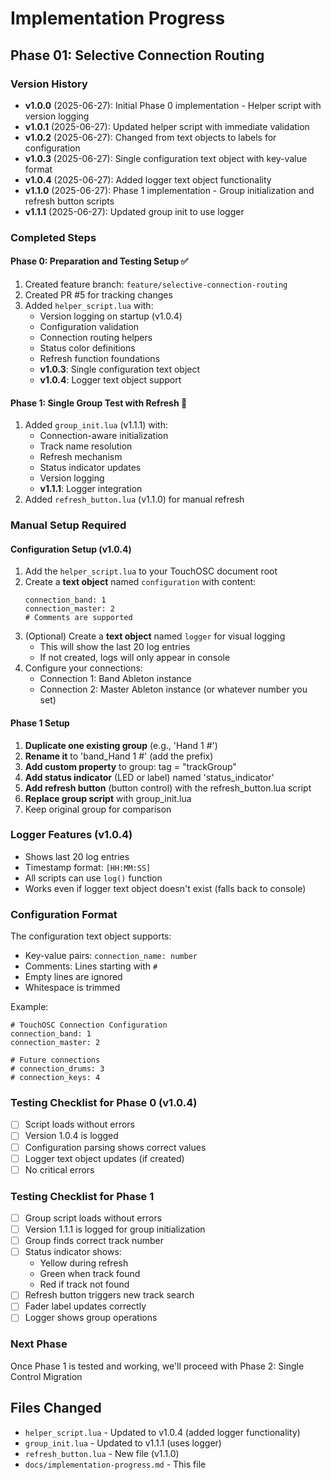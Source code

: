# Implementation Progress

## Phase 01: Selective Connection Routing

### Version History
- **v1.0.0** (2025-06-27): Initial Phase 0 implementation - Helper script with version logging
- **v1.0.1** (2025-06-27): Updated helper script with immediate validation
- **v1.0.2** (2025-06-27): Changed from text objects to labels for configuration
- **v1.0.3** (2025-06-27): Single configuration text object with key-value format
- **v1.0.4** (2025-06-27): Added logger text object functionality
- **v1.1.0** (2025-06-27): Phase 1 implementation - Group initialization and refresh button scripts
- **v1.1.1** (2025-06-27): Updated group init to use logger

### Completed Steps

#### Phase 0: Preparation and Testing Setup ✅
1. Created feature branch: `feature/selective-connection-routing`
2. Created PR #5 for tracking changes
3. Added `helper_script.lua` with:
   - Version logging on startup (v1.0.4)
   - Configuration validation
   - Connection routing helpers
   - Status color definitions
   - Refresh function foundations
   - **v1.0.3**: Single configuration text object
   - **v1.0.4**: Logger text object support

#### Phase 1: Single Group Test with Refresh 🚧
1. Added `group_init.lua` (v1.1.1) with:
   - Connection-aware initialization
   - Track name resolution
   - Refresh mechanism
   - Status indicator updates
   - Version logging
   - **v1.1.1**: Logger integration
2. Added `refresh_button.lua` (v1.1.0) for manual refresh

### Manual Setup Required

#### Configuration Setup (v1.0.4)
1. Add the `helper_script.lua` to your TouchOSC document root
2. Create a **text object** named `configuration` with content:
   ```
   connection_band: 1
   connection_master: 2
   # Comments are supported
   ```
3. (Optional) Create a **text object** named `logger` for visual logging
   - This will show the last 20 log entries
   - If not created, logs will only appear in console
4. Configure your connections:
   - Connection 1: Band Ableton instance
   - Connection 2: Master Ableton instance (or whatever number you set)

#### Phase 1 Setup
1. **Duplicate one existing group** (e.g., 'Hand 1 #')
2. **Rename it** to 'band_Hand 1 #' (add the prefix)
3. **Add custom property** to group: tag = "trackGroup"
4. **Add status indicator** (LED or label) named 'status_indicator'
5. **Add refresh button** (button control) with the refresh_button.lua script
6. **Replace group script** with group_init.lua
7. Keep original group for comparison

### Logger Features (v1.0.4)
- Shows last 20 log entries
- Timestamp format: `[HH:MM:SS]`
- All scripts can use `log()` function
- Works even if logger text object doesn't exist (falls back to console)

### Configuration Format
The configuration text object supports:
- Key-value pairs: `connection_name: number`
- Comments: Lines starting with `#`
- Empty lines are ignored
- Whitespace is trimmed

Example:
```
# TouchOSC Connection Configuration
connection_band: 1
connection_master: 2

# Future connections
# connection_drums: 3
# connection_keys: 4
```

### Testing Checklist for Phase 0 (v1.0.4)
- [ ] Script loads without errors
- [ ] Version 1.0.4 is logged
- [ ] Configuration parsing shows correct values
- [ ] Logger text object updates (if created)
- [ ] No critical errors

### Testing Checklist for Phase 1
- [ ] Group script loads without errors
- [ ] Version 1.1.1 is logged for group initialization
- [ ] Group finds correct track number
- [ ] Status indicator shows:
  - Yellow during refresh
  - Green when track found
  - Red if track not found
- [ ] Refresh button triggers new track search
- [ ] Fader label updates correctly
- [ ] Logger shows group operations

### Next Phase
Once Phase 1 is tested and working, we'll proceed with Phase 2: Single Control Migration

## Files Changed
- `helper_script.lua` - Updated to v1.0.4 (added logger functionality)
- `group_init.lua` - Updated to v1.1.1 (uses logger)
- `refresh_button.lua` - New file (v1.1.0)
- `docs/implementation-progress.md` - This file
